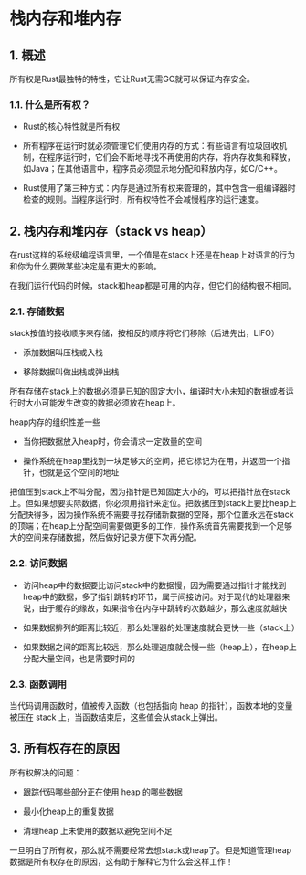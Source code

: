 # 栈内存和堆内存

## 1. 概述

所有权是Rust最独特的特性，它让Rust无需GC就可以保证内存安全。

### 1.1. 什么是所有权？

- Rust的核心特性就是所有权

- 所有程序在运行时就必须管理它们使用内存的方式：有些语言有垃圾回收机制，在程序运行时，它们会不断地寻找不再使用的内存，将内存收集和释放，如Java；在其他语言中，程序员必须显示地分配和释放内存，如C/C++。

- Rust使用了第三种方式：内存是通过所有权来管理的，其中包含一组编译器时检查的规则。当程序运行时，所有权特性不会减慢程序的运行速度。

## 2. 栈内存和堆内存（stack vs heap）

在rust这样的系统级编程语言里，一个值是在stack上还是在heap上对语言的行为和你为什么要做某些决定是有更大的影响。

在我们运行代码的时候，stack和heap都是可用的内存，但它们的结构很不相同。

### 2.1. 存储数据

stack按值的接收顺序来存储，按相反的顺序将它们移除（后进先出，LIFO）

- 添加数据叫压栈或入栈

- 移除数据叫做出栈或弹出栈

所有存储在stack上的数据必须是已知的固定大小，编译时大小未知的数据或者运行时大小可能发生改变的数据必须放在heap上。

heap内存的组织性差一些

- 当你把数据放入heap时，你会请求一定数量的空间

- 操作系统在heap里找到一块足够大的空间，把它标记为在用，并返回一个指针，也就是这个空间的地址

把值压到stack上不叫分配，因为指针是已知固定大小的，可以把指针放在stack上。但如果想要实际数据，你必须用指针来定位。把数据压到stack上要比heap上分配快得多，因为操作系统不需要寻找存储新数据的空降，那个位置永远在stack的顶端；在heap上分配空间需要做更多的工作，操作系统首先需要找到一个足够大的空间来存储数据，然后做好记录方便下次再分配。

### 2.2. 访问数据

- 访问heap中的数据要比访问stack中的数据慢，因为需要通过指针才能找到heap中的数据，多了指针跳转的环节，属于间接访问。对于现代的处理器来说，由于缓存的缘故，如果指令在内存中跳转的次数越少，那么速度就越快

- 如果数据排列的距离比较近，那么处理器的处理速度就会更快一些（stack上）

- 如果数据之间的距离比较远，那么处理速度就会慢一些（heap上），在heap上分配大量空间，也是需要时间的

### 2.3. 函数调用

当代码调用函数时，值被传入函数（也包括指向 heap 的指针），函数本地的变量被压在 stack 上，当函数结束后，这些值会从stack上弹出。

## 3. 所有权存在的原因

所有权解决的问题：

- 跟踪代码哪些部分正在使用 heap 的哪些数据

- 最小化heap上的重复数据

- 清理heap 上未使用的数据以避免空间不足

一旦明白了所有权，那么就不需要经常去想stack或heap了。但是知道管理heap数据是所有权存在的原因，这有助于解释它为什么会这样工作！
